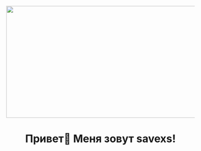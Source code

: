 <br clear="both">

<div align="center">
  <img height="300" width="600" src="https://64.media.tumblr.com/8c936718526b9f990d338eebcdeedfd6/tumblr_mr6ivf6JHd1rhcun4o2_500.gif"  />
</div>

###

<h1 align="center">Привет👋 Меня зовут savexs!</h1>

###
